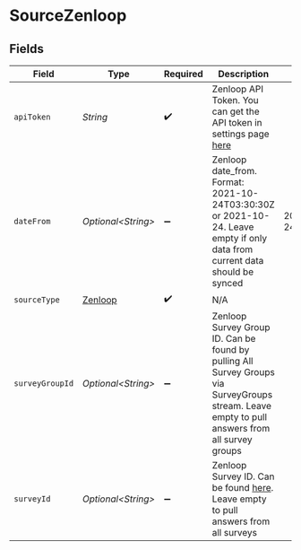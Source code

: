 # SourceZenloop


## Fields

| Field                                                                                                                                          | Type                                                                                                                                           | Required                                                                                                                                       | Description                                                                                                                                    | Example                                                                                                                                        |
| ---------------------------------------------------------------------------------------------------------------------------------------------- | ---------------------------------------------------------------------------------------------------------------------------------------------- | ---------------------------------------------------------------------------------------------------------------------------------------------- | ---------------------------------------------------------------------------------------------------------------------------------------------- | ---------------------------------------------------------------------------------------------------------------------------------------------- |
| `apiToken`                                                                                                                                     | *String*                                                                                                                                       | :heavy_check_mark:                                                                                                                             | Zenloop API Token. You can get the API token in settings page <a href="https://app.zenloop.com/settings/api">here</a>                          |                                                                                                                                                |
| `dateFrom`                                                                                                                                     | *Optional\<String>*                                                                                                                            | :heavy_minus_sign:                                                                                                                             | Zenloop date_from. Format: 2021-10-24T03:30:30Z or 2021-10-24. Leave empty if only data from current data should be synced                     | 2021-10-24T03:30:30Z                                                                                                                           |
| `sourceType`                                                                                                                                   | [Zenloop](../../models/shared/Zenloop.md)                                                                                                      | :heavy_check_mark:                                                                                                                             | N/A                                                                                                                                            |                                                                                                                                                |
| `surveyGroupId`                                                                                                                                | *Optional\<String>*                                                                                                                            | :heavy_minus_sign:                                                                                                                             | Zenloop Survey Group ID. Can be found by pulling All Survey Groups via SurveyGroups stream. Leave empty to pull answers from all survey groups |                                                                                                                                                |
| `surveyId`                                                                                                                                     | *Optional\<String>*                                                                                                                            | :heavy_minus_sign:                                                                                                                             | Zenloop Survey ID. Can be found <a href="https://app.zenloop.com/settings/api">here</a>. Leave empty to pull answers from all surveys          |                                                                                                                                                |
